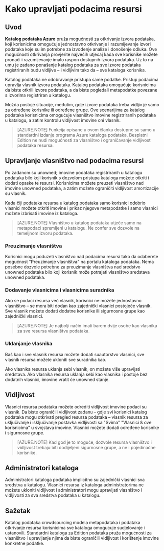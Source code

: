 <properties
   pageTitle="Kako upravljati podacima resursi | Microsoft Azure"
   description="S uputama članak isticanje kako odrediti vidljivost i vlasništvo nad podacima resursi registrira u katalog podataka Azure."
   services="data-catalog"
   documentationCenter=""
   authors="steelanddata"
   manager="NA"
   editor=""
   tags=""/>
<tags
   ms.service="data-catalog"
   ms.devlang="NA"
   ms.topic="article"
   ms.tgt_pltfrm="NA"
   ms.workload="data-catalog"
   ms.date="10/04/2016"
   ms.author="maroche"/>


# <a name="how-to-manage-data-assets"></a>Kako upravljati podacima resursi

## <a name="introduction"></a>Uvod

**Katalog podataka Azure** pruža mogućnosti za otkrivanje izvora podataka, koji korisnicima omogućuje jednostavno otkrivanje i razumijevanje izvori podataka koje su im potrebne za izvođenje analize i donošenje odluka. Ove mogućnosti otkrivanja provjerite najvećih utjecaj kada sve korisnike možete pronaći i razumijevanje imalo raspon dostupnih izvora podataka. Uz to na umu je zadano ponašanje katalog podataka za sve izvore podataka registriranih budu vidljive – i vidljivim tako da – sve kataloga korisnika.

Katalog podataka ne odobravanje pristupa same podatke. Pristup podacima upravlja vlasnik izvora podataka. Katalog podataka omogućuje korisnicima da biste otkrili izvore podataka, a da biste pogledali metapodatke povezane s izvorima registriran u katalogu.

Možda postoje situacije, međutim, gdje izvore podataka treba vidljiv je samo za određene korisnike ili određene grupe. Ove scenarijima za katalog podataka korisnicima omogućuje vlasništvo imovine registriranih podataka u katalogu, a zatim kontrolu vidljivost imovine oni vlasnik.

> [AZURE.NOTE] Funkcija opisane u ovom članku dostupne su samo u standardni izdanje programa Azure kataloga podataka. Besplatni Edition ne nudi mogućnosti za vlasništvo i ograničavanje vidljivost podataka resursa.

## <a name="managing-ownership-of-data-assets"></a>Upravljanje vlasništvo nad podacima resursi
Po zadanom su unowned; imovine podataka registriranih u katalogu podataka bilo koji korisnik s dozvolom pristupa kataloga možete otkriti i dodati opaske te resursi. Korisnicima možete preuzeti vlasništvo nad imovine unowned podataka, a zatim možete ograničiti vidljivost amortizacije su vlasnik.

Kada čiji podataka resursa u katalog podataka samo korisnici odobrio vlasnici možete otkriti imovine i prikaz njegove metapodatke i samo vlasnici možete izbrisati imovine iz kataloga.

> [AZURE.NOTE] Vlasništvo u katalog podataka utječe samo na metapodaci spremljeni u katalogu. Ne confer sve dozvole na temeljnom izvoru podataka.

### <a name="taking-ownership"></a>Preuzimanje vlasništva
Korisnici mogu poduzeti vlasništvo nad podacima resursi tako da odaberete mogućnost "Preuzimanje vlasništva" na portalu kataloga podataka. Nema posebne dozvole potrebne za preuzimanje vlasništva nad sredstvo unowned podataka bilo koji korisnik može potrajati vlasništvo sredstava unowned podataka.

### <a name="adding-owners-and-co-owners"></a>Dodavanje vlasnicima i vlasnicima suradnika
Ako se podaci resursa već vlasnik, korisnici ne možete jednostavno vlasništvo – se mora biti dodan kao zajednički vlasnici postojeće vlasnik. Sve vlasnik možete dodati dodatne korisnike ili sigurnosne grupe kao zajednički vlasnici.

> [AZURE.NOTE] Je najbolji način imati barem dvije osobe kao vlasnika za sve resursa vlasništvu podataka.

### <a name="removing-owners"></a>Uklanjanje vlasnika
Baš kao i sve vlasnik resursa možete dodati suautorstvo vlasnici, sve vlasnik resursa možete ukloniti sve suradnika kao.

Ako vlasnika resursa uklanja sebi vlasnik, on možete više upravljati sredstava. Ako vlasnika resursa uklanja sebi kao vlasnika i postoje bez dodatnih vlasnici, imovine vratit će unowned stanje.

## <a name="visibility"></a>Vidljivost
Vlasnici resursa podataka možete odrediti vidljivost imovine podaci su vlasnik. Da biste ograničili vidljivost zadanu – gdje svi korisnici katalog podataka mogu otkrivati pregled resursa podataka – vlasnik resursa za uključivanje i isključivanje postavka vidljivosti sa "Svima" "Vlasnici & ove korisnicima" u svojstava imovine. Vlasnici možete dodati određene korisnike i sigurnosne grupe.

> [AZURE.NOTE] Kad god je to moguće, dozvole resursa vlasništvo i vidljivost trebaju biti dodijeljeni sigurnosne grupe, a ne i pojedinačne korisnike.

## <a name="catalog-administrators"></a>Administratori kataloga
Administratori kataloga podataka implicitno su zajednički vlasnici sva sredstva u katalogu. Vlasnici resursa iz kataloga administratorima ne možete ukloniti vidljivost i administratori mogu upravljati vlasništvo i vidljivosti za sva sredstva podataka u katalogu.

## <a name="summary"></a>Sažetak
Katalog podataka crowdsourcing modela metapodataka i podataka otkrivanje resursa korisnicima sve kataloga omogućuje sudjelovanje i ustanovili. Standardni kataloga za Edition podataka pruža mogućnosti za vlasništvo i upravljanje njima da biste ograničili vidljivost i korištenje imovine konkretne podatke.
